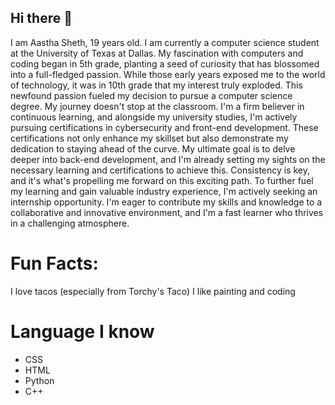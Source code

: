 ## Hi there 👋

I am Aastha Sheth, 19 years old. I am currently a computer science student at the University of Texas at Dallas. My fascination with computers and coding began in 5th grade, planting a seed of curiosity that has blossomed into a full-fledged passion. While those early years exposed me to the world of technology, it was in 10th grade that my interest truly exploded. This newfound passion fueled my decision to pursue a computer science degree. My journey doesn't stop at the classroom. I'm a firm believer in continuous learning, and alongside my university studies, I'm actively pursuing certifications in cybersecurity and front-end development. These certifications not only enhance my skillset but also demonstrate my dedication to staying ahead of the curve. My ultimate goal is to delve deeper into back-end development, and I'm already setting my sights on the necessary learning and certifications to achieve this. Consistency is key, and it's what's propelling me forward on this exciting path.
To further fuel my learning and gain valuable industry experience, I'm actively seeking an internship opportunity. I'm eager to contribute my skills and knowledge to a collaborative and innovative environment, and I'm a fast learner who thrives in a challenging atmosphere.

# Fun Facts:
I love tacos (especially from Torchy's Taco)
I like painting and coding

# Language I know
- CSS
- HTML
- Python
- C++


<!--
**aasthas23/aasthas23** is a ✨ _special_ ✨ repository because its `README.md` (this file) appears on your GitHub profile.

Here are some ideas to get you started:

- 🔭 I’m currently working on ...
- 🌱 I’m currently learning ...
- 👯 I’m looking to collaborate on ...
- 🤔 I’m looking for help with ...
- 💬 Ask me about ...
- 📫 How to reach me: ...
- 😄 Pronouns: ...
- ⚡ Fun fact: ...
-->
